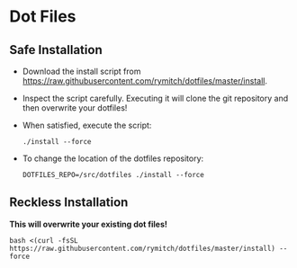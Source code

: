 # Dot Files

## Safe Installation

  * Download the install script from
    <https://raw.githubusercontent.com/rymitch/dotfiles/master/install>.

  * Inspect the script carefully. Executing it will clone
    the git repository and then overwrite your dotfiles!

  * When satisfied, execute the script:

    ```./install --force```

  * To change the location of the dotfiles repository:

    ```DOTFILES_REPO=/src/dotfiles ./install --force```

## Reckless Installation

**This will overwrite your existing dot files!**

```bash <(curl -fsSL https://raw.githubusercontent.com/rymitch/dotfiles/master/install) --force```
